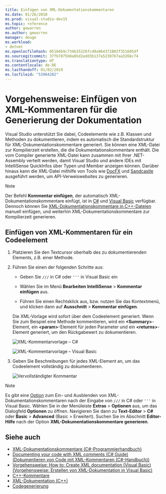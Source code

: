 ```yaml
---
title: Einfügen von XML-Dokumentationskommentaren
ms.date: 01/26/2018
ms.prod: visual-studio-dev15
ms.topic: reference
author: gewarren
ms.author: gewarren
manager: douge
ms.workload:
- dotnet
ms.openlocfilehash: 05104b9c734b35226fcd9a964372802f351605df
ms.sourcegitcommit: 37fb7075b0a65d2add3b137a5230767aa3266c74
ms.translationtype: HT
ms.contentlocale: de-DE
ms.lasthandoff: 01/02/2019
ms.locfileid: "53964282"
---
```

# <a name="how-to-insert-xml-comments-for-documentation-generation"></a>Vorgehensweise: Einfügen von XML-Kommentaren für die Generierung der Dokumentation

Visual Studio unterstützt Sie dabei, Codeelemente wie z.B. Klassen und Methoden zu dokumentieren, indem es automatisch die Standardstruktur für XML-Dokumentationskommentare generiert. Sie können eine XML-Datei zur Kompilierzeit erstellen, die die Dokumentationskommentare enthält. Die vom Compiler generierte XML-Datei kann zusammen mit Ihrer .NET-Assembly verteilt werden, damit Visual Studio und andere IDEs mit IntelliSense QuickInfos über Typen und Member anzeigen können. Darüber hinaus kann die XML-Datei mithilfe von Tools wie [DocFX](https://dotnet.github.io/docfx/) und [Sandcastle](https://www.microsoft.com/download/details.aspx?id=10526) ausgeführt werden, um API-Verweiswebsites zu generieren.

> [!NOTE]
> Der Befehl **Kommentar einfügen**, der automatisch XML-Dokumentationskommentare einfügt, ist in [C#](/dotnet/csharp/programming-guide/xmldoc/xml-documentation-comments) und [Visual Basic](/dotnet/visual-basic/programming-guide/program-structure/how-to-create-xml-documentation) verfügbar. Dennoch können Sie [XML-Dokumentationskommentare in C++-Dateien](/cpp/ide/xml-documentation-visual-cpp) manuell einfügen, und weiterhin XML-Dokumentationskommentare zur Kompilierzeit generieren.

## <a name="to-insert-xml-comments-for-a-code-element"></a>Einfügen von XML-Kommentaren für ein Codeelement

1. Platzieren Sie den Textcursor oberhalb des zu dokumentierenden Elements, z.B. einer Methode.

1. Führen Sie einen der folgenden Schritte aus:

   - Geben Sie `///` in C# oder `'''` in Visual Basic ein

   - Wählen Sie im Menü **Bearbeiten** **IntelliSense** > **Kommentar einfügen** aus.

   - Führen Sie einen Rechtsklick aus, bzw. nutzen Sie das Kontextmenü, und klicken dann auf **Ausschnitt** > **Kommentar einfügen**.

   Die XML-Vorlage wird sofort über dem Codeelement generiert. Wenn Sie zum Beispiel eine Methode kommentieren, wird ein **\<Summary\>**-Element, ein **\<param\>**-Element für jeden Parameter und ein **\<returns\>**-Element generiert, um den Rückgabewert zu dokumentieren.

   ![XML-Kommentarvorlage – C#](media/doc-preview-cs.png)

   ![XML-Kommentarvorlage – Visual Basic](media/doc-preview-vb.png)

1. Geben Sie Beschreibungen für jedes XML-Element an, um das Codeelement vollständig zu dokumentieren.

   ![Vervollständigter Kommentar](media/doc-result-cs.png)

> [!NOTE]
> Es gibt eine [Option](../../ide/reference/options-text-editor-csharp-advanced.md) zum Ein- und Ausblenden von XML-Dokumentationskommentaren nach der Eingabe von `///` in C# oder `'''` in Visual Basic. Wählen Sie in der Menüleiste **Extras** > **Optionen** aus, um das Dialogfeld **Optionen** zu öffnen. Navigieren Sie dann zu **Text-Editor** > **C#** oder **Basic** > **Advanced** (Basic > Erweitert). Suchen Sie im Abschnitt **Editor-Hilfe** nach der Option **XML-Dokumentationskommentare generieren**.

## <a name="see-also"></a>Siehe auch

- [XML-Dokumentationskommentare (C#-Programmierhandbuch)](/dotnet/csharp/programming-guide/xmldoc/xml-documentation-comments)
- [Documenting your code with XML comments (C# Guide) (Dokumentieren von Code mit XML-Kommentaren (C#-Handbuch))](/dotnet/csharp/codedoc)
- [Vorgehensweise: How to: Create XML documentation (Visual Basic) (Vorgehensweise: Erstellen von XML-Dokumentation in Visual Basic)](/dotnet/visual-basic/programming-guide/program-structure/how-to-create-xml-documentation)
- [C++-Kommentare](/cpp/cpp/comments-cpp)
- [XML-Dokumentation (C++)](/cpp/ide/xml-documentation-visual-cpp)
- [Codegenerierung](../code-generation-in-visual-studio.md)